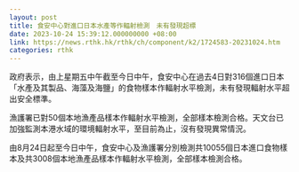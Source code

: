 ```yaml
---
layout: post
title: 食安中心對進口日本水產等作輻射檢測　未有發現超標
date: 2023-10-24 15:39:12.000000000 +08:00
link: https://news.rthk.hk/rthk/ch/component/k2/1724583-20231024.htm
categories: rthk
---
```


政府表示，由上星期五中午截至今日中午，食安中心在過去4日對316個進口日本「水產及其製品、海藻及海鹽」的食物樣本作輻射水平檢測，未有發現輻射水平超出安全標準。

漁護署已對50個本地漁產品樣本作輻射水平檢測，全部樣本檢測合格。天文台已加強監測本港水域的環境輻射水平，至目前為止，沒有發現異常情況。

由8月24日起至今日中午，食安中心及漁護署分別檢測共10055個日本進口食物樣本及共3008個本地漁產品樣本作輻射水平檢測，全部樣本檢測合格。
